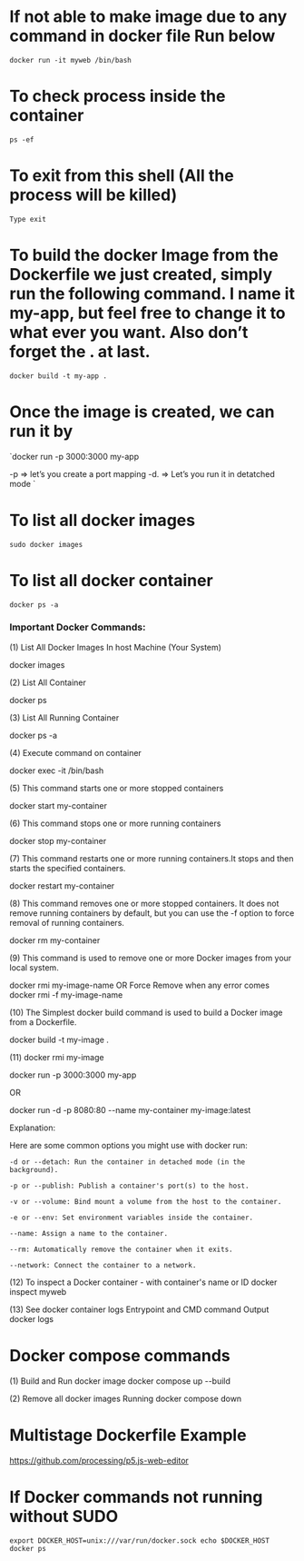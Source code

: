 #   If not able to make image due to any command in docker file Run below
`
docker run -it myweb /bin/bash
`
#   To check process inside the container
`
ps -ef
`

#   To exit from this shell (All the process will be killed)
`
Type exit
`


# To build the docker Image from the Dockerfile we just created, simply run the following command. I name it my-app, but feel free to change it to what ever you want. Also don’t forget the . at last.

`docker build -t my-app .
`

# Once the image is created, we can run it by

`docker run -p 3000:3000 my-app

-p ⇒ let’s you create a port mapping
-d. ⇒ Let’s you run it in detatched mode
`

# To list all docker images

`sudo docker images
`

# To list all docker container
`docker ps -a
`

### Important Docker Commands:

(1) List All Docker Images In host Machine (Your System)

docker images

(2) List All Container

docker ps

(3) List All Running Container

docker ps -a

(4) Execute command on container

docker exec -it <container-id> /bin/bash

(5) This command starts one or more stopped containers

docker start my-container

(6) This command stops one or more running containers

docker stop my-container

(7) This command restarts one or more running containers.It stops and then starts the specified containers.

docker restart my-container

(8) This command removes one or more stopped containers. It does not remove running containers by default, but you can use the -f option to force removal of running containers.

docker rm my-container

(9) This command is used to remove one or more Docker images from your local system.

docker rmi my-image-name
OR Force Remove when any error comes
docker rmi -f my-image-name

(10) The Simplest  docker build command is used to build a Docker image from a Dockerfile.

docker build -t my-image .

(11) docker rmi my-image

docker run -p 3000:3000 my-app

OR

docker run -d -p 8080:80 --name my-container my-image:latest


Explanation:

Here are some common options you might use with docker run:

    -d or --detach: Run the container in detached mode (in the background).

    -p or --publish: Publish a container's port(s) to the host.

    -v or --volume: Bind mount a volume from the host to the container.

    -e or --env: Set environment variables inside the container.

    --name: Assign a name to the container.

    --rm: Automatically remove the container when it exits.

    --network: Connect the container to a network.

(12) To inspect a Docker container - with container's name or ID
    docker inspect myweb

(13) See docker container logs Entrypoint and CMD command Output
 docker logs <image-name>

# Docker compose commands

(1) Build and Run docker image
    docker compose up --build

(2) Remove all docker images Running
    docker compose down



# Multistage Dockerfile Example
https://github.com/processing/p5.js-web-editor


#   If Docker commands not running without SUDO
`
export DOCKER_HOST=unix:///var/run/docker.sock
echo $DOCKER_HOST
docker ps
`